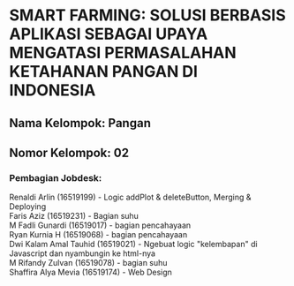 # SMART FARMING: SOLUSI BERBASIS APLIKASI SEBAGAI UPAYA MENGATASI PERMASALAHAN KETAHANAN PANGAN DI INDONESIA

## Nama Kelompok: Pangan
## Nomor Kelompok: 02

### Pembagian Jobdesk:
Renaldi Arlin (16519199) - Logic addPlot & deleteButton, Merging & Deploying <br/>
Faris Aziz (16519231) - Bagian suhu <br/>
M Fadli Gunardi (16519017) - bagian pencahayaan <br/>
Ryan Kurnia H (16519068) - bagian pencahayaan <br/>
Dwi Kalam Amal Tauhid (16519021) - Ngebuat logic "kelembapan" di Javascript dan nyambungin ke html-nya <br/>
M Rifandy Zulvan (16519078) - bagian suhu <br/>
Shaffira Alya Mevia (16519174) - Web Design <br/>
